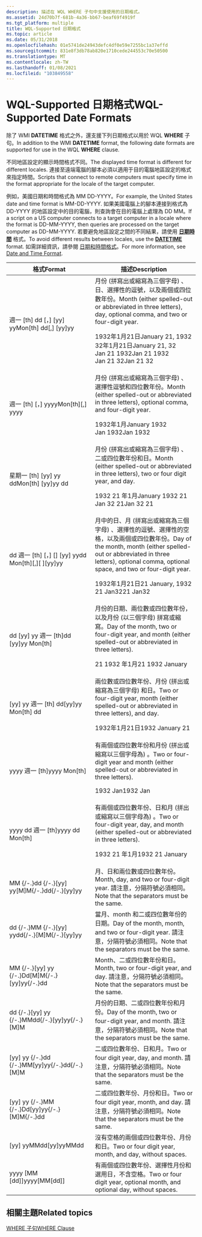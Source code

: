 ```yaml
---
description: 描述在 WQL WHERE 子句中支援使用的日期格式。
ms.assetid: 24d70b7f-681b-4a36-bb67-beaf69f4919f
ms.tgt_platform: multiple
title: WQL-Supported 日期格式
ms.topic: article
ms.date: 05/31/2018
ms.openlocfilehash: 01e5741de24943defc4df0e59e7255bc1a37effd
ms.sourcegitcommit: 831e8f3db78ab820e1710cede244553c70e50500
ms.translationtype: MT
ms.contentlocale: zh-TW
ms.lasthandoff: 01/08/2021
ms.locfileid: "103849558"
---
```

# <a name="wql-supported-date-formats"></a><span data-ttu-id="efe04-103">WQL-Supported 日期格式</span><span class="sxs-lookup"><span data-stu-id="efe04-103">WQL-Supported Date Formats</span></span>

<span data-ttu-id="efe04-104">除了 WMI **DATETIME** 格式之外，還支援下列日期格式以用於 WQL **WHERE** 子句。</span><span class="sxs-lookup"><span data-stu-id="efe04-104">In addition to the WMI **DATETIME** format, the following date formats are supported for use in the WQL **WHERE** clause.</span></span>

<span data-ttu-id="efe04-105">不同地區設定的顯示時間格式不同。</span><span class="sxs-lookup"><span data-stu-id="efe04-105">The displayed time format is different for different locales.</span></span> <span data-ttu-id="efe04-106">連接至遠端電腦的腳本必須以適用于目的電腦地區設定的格式來指定時間。</span><span class="sxs-lookup"><span data-stu-id="efe04-106">Scripts that connect to remote computers must specify time in the format appropriate for the locale of the target computer.</span></span>

<span data-ttu-id="efe04-107">例如，美國日期和時間格式為 MM DD-YYYY。</span><span class="sxs-lookup"><span data-stu-id="efe04-107">For example, the United States date and time format is MM-DD-YYYY.</span></span> <span data-ttu-id="efe04-108">如果美國電腦上的腳本連接到格式為 DD-YYYY 的地區設定中的目的電腦，則查詢會在目的電腦上處理為 DD MM。</span><span class="sxs-lookup"><span data-stu-id="efe04-108">If a script on a US computer connects to a target computer in a locale where the format is DD-MM-YYYY, then queries are processed on the target computer as DD-MM-YYYY.</span></span> <span data-ttu-id="efe04-109">若要避免地區設定之間的不同結果，請使用 [**日期時間**](datetime.md) 格式。</span><span class="sxs-lookup"><span data-stu-id="efe04-109">To avoid different results between locales, use the [**DATETIME**](datetime.md) format.</span></span> <span data-ttu-id="efe04-110">如需詳細資訊，請參閱 [日期和時間格式](date-and-time-format.md)。</span><span class="sxs-lookup"><span data-stu-id="efe04-110">For more information, see [Date and Time Format](date-and-time-format.md).</span></span>



<table>
<thead>
<tr class="header">
<th><span data-ttu-id="efe04-111">格式</span><span class="sxs-lookup"><span data-stu-id="efe04-111">Format</span></span></th>
<th><span data-ttu-id="efe04-112">描述</span><span class="sxs-lookup"><span data-stu-id="efe04-112">Description</span></span></th>
</tr>
</thead>
<tbody>
<tr class="odd">
<td><span data-ttu-id="efe04-113">週一 [th] dd [，] [yy] yy</span><span class="sxs-lookup"><span data-stu-id="efe04-113">Mon[th] dd[,] [yy]yy</span></span></td>
<td><span data-ttu-id="efe04-114">月份 (拼寫出或縮寫為三個字母) 、日、選擇性的逗號，以及兩個或四位數年份。</span><span class="sxs-lookup"><span data-stu-id="efe04-114">Month (either spelled-out or abbreviated in three letters), day, optional comma, and two or four-digit year.</span></span><br/> <dl> <span data-ttu-id="efe04-115">1932年1月21日</span><span class="sxs-lookup"><span data-stu-id="efe04-115">January 21, 1932</span></span><br />
<span data-ttu-id="efe04-116">32年1月21日</span><span class="sxs-lookup"><span data-stu-id="efe04-116">January 21, 32</span></span><br />
<span data-ttu-id="efe04-117">Jan 21 1932</span><span class="sxs-lookup"><span data-stu-id="efe04-117">Jan 21 1932</span></span><br />
<span data-ttu-id="efe04-118">Jan 21 32</span><span class="sxs-lookup"><span data-stu-id="efe04-118">Jan 21 32</span></span><br />
</dl></td>
</tr>
<tr class="even">
<td><span data-ttu-id="efe04-119">週一 [th] [，] yyyy</span><span class="sxs-lookup"><span data-stu-id="efe04-119">Mon[th][,] yyyy</span></span></td>
<td><span data-ttu-id="efe04-120">月份 (拼寫出或縮寫為三個字母) 、選擇性逗號和四位數年份。</span><span class="sxs-lookup"><span data-stu-id="efe04-120">Month (either spelled-out or abbreviated in three letters), optional comma, and four-digit year.</span></span><br/> <dl> <span data-ttu-id="efe04-121">1932年1月</span><span class="sxs-lookup"><span data-stu-id="efe04-121">January 1932</span></span><br />
<span data-ttu-id="efe04-122">Jan 1932</span><span class="sxs-lookup"><span data-stu-id="efe04-122">Jan 1932</span></span><br />
</dl></td>
</tr>
<tr class="odd">
<td><span data-ttu-id="efe04-123">星期一 [th] [yy] yy dd</span><span class="sxs-lookup"><span data-stu-id="efe04-123">Mon[th] [yy]yy dd</span></span></td>
<td><span data-ttu-id="efe04-124">月份 (拼寫出或縮寫為三個字母) 、二或四位數年份和日。</span><span class="sxs-lookup"><span data-stu-id="efe04-124">Month (either spelled-out or abbreviated in three letters), two or four digit year, and day.</span></span><br/> <dl> <span data-ttu-id="efe04-125">1932 21 年1月</span><span class="sxs-lookup"><span data-stu-id="efe04-125">January 1932 21</span></span><br />
<span data-ttu-id="efe04-126">Jan 32 21</span><span class="sxs-lookup"><span data-stu-id="efe04-126">Jan 32 21</span></span><br />
</dl></td>
</tr>
<tr class="even">
<td><span data-ttu-id="efe04-127">dd 週一 [th] [，] [] [yy] yy</span><span class="sxs-lookup"><span data-stu-id="efe04-127">dd Mon[th][,][ ][yy]yy</span></span></td>
<td><span data-ttu-id="efe04-128">月中的日、月 (拼寫出或縮寫為三個字母) 、選擇性的逗號、選擇性的空格，以及兩個或四位數年份。</span><span class="sxs-lookup"><span data-stu-id="efe04-128">Day of the month, month (either spelled-out or abbreviated in three letters), optional comma, optional space, and two or four-digit year.</span></span><br/> <dl> <span data-ttu-id="efe04-129">1932年1月21日</span><span class="sxs-lookup"><span data-stu-id="efe04-129">21 January, 1932</span></span><br />
<span data-ttu-id="efe04-130">21 Jan32</span><span class="sxs-lookup"><span data-stu-id="efe04-130">21 Jan32</span></span><br />
</dl></td>
</tr>
<tr class="odd">
<td><span data-ttu-id="efe04-131">dd [yy] yy 週一 [th]</span><span class="sxs-lookup"><span data-stu-id="efe04-131">dd [yy]yy Mon[th]</span></span></td>
<td><span data-ttu-id="efe04-132">月份的日期、兩位數或四位數年份，以及月份 (以三個字母) 拼寫或縮寫。</span><span class="sxs-lookup"><span data-stu-id="efe04-132">Day of the month, two or four-digit year, and month (either spelled-out or abbreviated in three letters).</span></span><br/> <dl> <span data-ttu-id="efe04-133">21 1932 年1月</span><span class="sxs-lookup"><span data-stu-id="efe04-133">21 1932 January</span></span><br />
</dl></td>
</tr>
<tr class="even">
<td><span data-ttu-id="efe04-134">[yy] yy 週一 [th] dd</span><span class="sxs-lookup"><span data-stu-id="efe04-134">[yy]yy Mon[th] dd</span></span></td>
<td><span data-ttu-id="efe04-135">兩位數或四位數年份、月份 (拼出或縮寫為三個字母) 和日。</span><span class="sxs-lookup"><span data-stu-id="efe04-135">Two or four-digit year, month (either spelled-out or abbreviated in three letters), and day.</span></span><br/> <dl> <span data-ttu-id="efe04-136">1932年1月21日</span><span class="sxs-lookup"><span data-stu-id="efe04-136">1932 January 21</span></span><br />
</dl></td>
</tr>
<tr class="odd">
<td><span data-ttu-id="efe04-137">yyyy 週一 [th]</span><span class="sxs-lookup"><span data-stu-id="efe04-137">yyyy Mon[th]</span></span></td>
<td><span data-ttu-id="efe04-138">有兩個或四位數年份和月份 (拼出或縮寫以三個字母為) 。</span><span class="sxs-lookup"><span data-stu-id="efe04-138">Two or four-digit year and month (either spelled-out or abbreviated in three letters).</span></span><br/> <dl> <span data-ttu-id="efe04-139">1932 Jan</span><span class="sxs-lookup"><span data-stu-id="efe04-139">1932 Jan</span></span><br />
</dl></td>
</tr>
<tr class="even">
<td><span data-ttu-id="efe04-140">yyyy dd 週一 [th]</span><span class="sxs-lookup"><span data-stu-id="efe04-140">yyyy dd Mon[th]</span></span></td>
<td><span data-ttu-id="efe04-141">有兩個或四位數年份、日和月 (拼出或縮寫以三個字母為) 。</span><span class="sxs-lookup"><span data-stu-id="efe04-141">Two or four-digit year, day, and month (either spelled-out or abbreviated in three letters).</span></span><br/> <dl> <span data-ttu-id="efe04-142">1932 21 年1月</span><span class="sxs-lookup"><span data-stu-id="efe04-142">1932 21 January</span></span><br />
</dl></td>
</tr>
<tr class="odd">
<td><span data-ttu-id="efe04-143">MM {/-.}dd {/-.}[yy] yy</span><span class="sxs-lookup"><span data-stu-id="efe04-143">[M]M{/-.}dd{/-.}[yy]yy</span></span></td>
<td><span data-ttu-id="efe04-144">月、日和兩位數或四位數年份。</span><span class="sxs-lookup"><span data-stu-id="efe04-144">Month, day, and two or four-digit year.</span></span> <span data-ttu-id="efe04-145">請注意，分隔符號必須相同。</span><span class="sxs-lookup"><span data-stu-id="efe04-145">Note that the separators must be the same.</span></span><br/></td>
</tr>
<tr class="even">
<td><span data-ttu-id="efe04-146">dd {/-.}MM {/-.}[yy] yy</span><span class="sxs-lookup"><span data-stu-id="efe04-146">dd{/-.}[M]M{/-.}[yy]yy</span></span></td>
<td><span data-ttu-id="efe04-147">當月、month 和二或四位數年份的日期。</span><span class="sxs-lookup"><span data-stu-id="efe04-147">Day of the month, month, and two or four-digit year.</span></span> <span data-ttu-id="efe04-148">請注意，分隔符號必須相同。</span><span class="sxs-lookup"><span data-stu-id="efe04-148">Note that the separators must be the same.</span></span><br/></td>
</tr>
<tr class="odd">
<td><span data-ttu-id="efe04-149">MM {/-.}[yy] yy {/-.}Dd</span><span class="sxs-lookup"><span data-stu-id="efe04-149">[M]M{/-.}[yy]yy{/-.}dd</span></span></td>
<td><span data-ttu-id="efe04-150">Month、二或四位數年份和日。</span><span class="sxs-lookup"><span data-stu-id="efe04-150">Month, two or four-digit year, and day.</span></span> <span data-ttu-id="efe04-151">請注意，分隔符號必須相同。</span><span class="sxs-lookup"><span data-stu-id="efe04-151">Note that the separators must be the same.</span></span><br/></td>
</tr>
<tr class="even">
<td><span data-ttu-id="efe04-152">dd {/-.}[yy] yy {/-.}MM</span><span class="sxs-lookup"><span data-stu-id="efe04-152">dd{/-.}[yy]yy{/-.}[M]M</span></span></td>
<td><span data-ttu-id="efe04-153">月份的日期、二或四位數年份和月份。</span><span class="sxs-lookup"><span data-stu-id="efe04-153">Day of the month, two or four-digit year, and month.</span></span> <span data-ttu-id="efe04-154">請注意，分隔符號必須相同。</span><span class="sxs-lookup"><span data-stu-id="efe04-154">Note that the separators must be the same.</span></span><br/></td>
</tr>
<tr class="odd">
<td><span data-ttu-id="efe04-155">[yy] yy {/-.}dd {/-.}MM</span><span class="sxs-lookup"><span data-stu-id="efe04-155">[yy]yy{/-.}dd{/-.}[M]M</span></span></td>
<td><span data-ttu-id="efe04-156">二或四位數年份、日和月。</span><span class="sxs-lookup"><span data-stu-id="efe04-156">Two or four digit year, day, and month.</span></span> <span data-ttu-id="efe04-157">請注意，分隔符號必須相同。</span><span class="sxs-lookup"><span data-stu-id="efe04-157">Note that the separators must be the same.</span></span><br/></td>
</tr>
<tr class="even">
<td><span data-ttu-id="efe04-158">[yy] yy {/-.}MM {/-.}Dd</span><span class="sxs-lookup"><span data-stu-id="efe04-158">[yy]yy{/-.}[M]M{/-.}dd</span></span></td>
<td><span data-ttu-id="efe04-159">二或四位數年份、月份和日。</span><span class="sxs-lookup"><span data-stu-id="efe04-159">Two or four digit year, month, and day.</span></span> <span data-ttu-id="efe04-160">請注意，分隔符號必須相同。</span><span class="sxs-lookup"><span data-stu-id="efe04-160">Note that the separators must be the same.</span></span><br/></td>
</tr>
<tr class="odd">
<td><span data-ttu-id="efe04-161">[yy] yyMMdd</span><span class="sxs-lookup"><span data-stu-id="efe04-161">[yy]yyMMdd</span></span></td>
<td><span data-ttu-id="efe04-162">沒有空格的兩個或四位數年份、月份和日。</span><span class="sxs-lookup"><span data-stu-id="efe04-162">Two or four digit year, month, and day, without spaces.</span></span><br/></td>
</tr>
<tr class="even">
<td><span data-ttu-id="efe04-163">yyyy [MM [dd]]</span><span class="sxs-lookup"><span data-stu-id="efe04-163">yyyy[MM[dd]]</span></span></td>
<td><span data-ttu-id="efe04-164">有兩個或四位數年份、選擇性月份和選用日，不含空格。</span><span class="sxs-lookup"><span data-stu-id="efe04-164">Two or four digit year, optional month, and optional day, without spaces.</span></span><br/></td>
</tr>
</tbody>
</table>



 

## <a name="related-topics"></a><span data-ttu-id="efe04-165">相關主題</span><span class="sxs-lookup"><span data-stu-id="efe04-165">Related topics</span></span>

<dl> <dt>

[<span data-ttu-id="efe04-166">WHERE 子句</span><span class="sxs-lookup"><span data-stu-id="efe04-166">WHERE Clause</span></span>](where-clause.md)
</dt> </dl>

 

 




